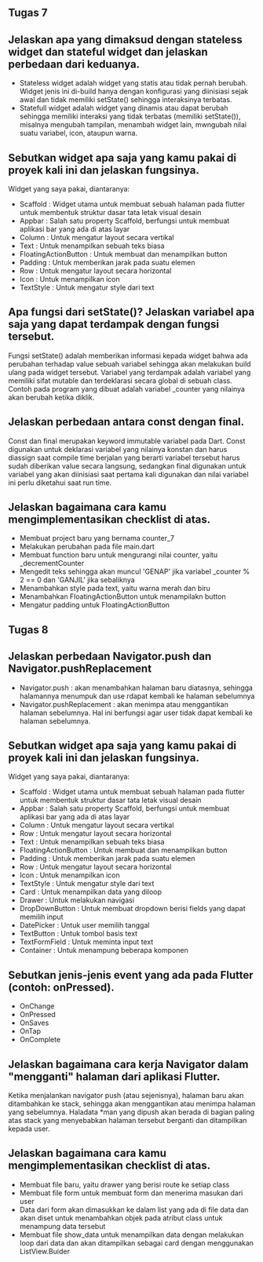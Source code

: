 ## Tugas 7
## Jelaskan apa yang dimaksud dengan stateless widget dan stateful widget dan jelaskan perbedaan dari keduanya.
* Stateless widget adalah widget yang statis atau tidak pernah berubah. Widget jenis ini di-build hanya dengan konfigurasi yang diinisiasi sejak awal dan tidak memiliki setState() sehingga interaksinya terbatas.
* Statefull widget adalah widget yang dinamis atau dapat berubah sehingga memiliki interaksi yang tidak terbatas (memiliki setState()), misalnya mengubah tampilan, menambah widget lain, mwngubah nilai suatu variabel, icon, ataupun warna.

## Sebutkan widget apa saja yang kamu pakai di proyek kali ini dan jelaskan fungsinya.
Widget yang saya pakai, diantaranya:
* Scaffold : Widget utama untuk membuat sebuah halaman pada flutter untuk membentuk struktur dasar tata letak visual desain
* Appbar : Salah satu property Scaffold, berfungsi untuk membuat aplikasi bar yang ada di atas layar
* Column : Untuk mengatur layout secara vertikal
* Text : Untuk menampilkan sebuah teks biasa 
* FloatingActionButton : Untuk membuat dan menampilkan button
* Padding : Untuk memberikan jarak pada suatu elemen
* Row : Untuk mengatur layout secara horizontal
* Icon : Untuk menampilkan icon
* TextStyle : Untuk mengatur style dari text

## Apa fungsi dari setState()? Jelaskan variabel apa saja yang dapat terdampak dengan fungsi tersebut.
Fungsi setState() adalah memberikan informasi kepada widget bahwa ada perubahan terhadap value sebuah variabel sehingga akan melakukan build ulang pada widget tersebut. Variabel yang terdampak adalah variabel yang memiliki sifat mutable dan terdeklarasi secara global di sebuah class. Contoh pada program yang dibuat adalah variabel _counter yang nilainya akan berubah ketika diklik.

## Jelaskan perbedaan antara const dengan final.
Const dan final merupakan keyword immutable variabel pada Dart. Const digunakan untuk deklarasi variabel yang nilainya konstan dan harus diassign saat compile time berjalan yang berarti variabel tersebut harus sudah diberikan value secara langsung, sedangkan final digunakan untuk variabel yang akan diinisiasi saat pertama kali digunakan dan nilai variabel ini perlu diketahui saat run time. 

## Jelaskan bagaimana cara kamu mengimplementasikan checklist di atas.
* Membuat project baru yang bernama counter_7
* Melakukan perubahan pada file main.dart
* Membuat function baru untuk mengurangi nilai counter, yaitu _decrementCounter
* Mengedit teks sehingga akan muncul 'GENAP' jika variabel _counter % 2 == 0 dan 'GANJIL' jika sebaliknya
* Menambahkan style pada text, yaitu warna merah dan biru
* Menambahkan FloatingActionButton untuk menampilakn button
* Mengatur padding untuk FloatingActionButton

## Tugas 8
## Jelaskan perbedaan Navigator.push dan Navigator.pushReplacement
* Navigator.push : akan menambahkan halaman baru diatasnya, sehingga halamannya menumpuk dan use rdapat kembali ke halaman sebelumnya
* Navigator.pushReplacement : akan menimpa atau menggantikan halaman sebelumnya. Hal ini berfungsi agar user tidak dapat kembali ke halaman sebelumnya.

## Sebutkan widget apa saja yang kamu pakai di proyek kali ini dan jelaskan fungsinya.
Widget yang saya pakai, diantaranya:
* Scaffold : Widget utama untuk membuat sebuah halaman pada flutter untuk membentuk struktur dasar tata letak visual desain
* Appbar : Salah satu property Scaffold, berfungsi untuk membuat aplikasi bar yang ada di atas layar
* Column : Untuk mengatur layout secara vertikal
* Row : Untuk mengatur layout secara horizontal
* Text : Untuk menampilkan sebuah teks biasa 
* FloatingActionButton : Untuk membuat dan menampilkan button
* Padding : Untuk memberikan jarak pada suatu elemen
* Row : Untuk mengatur layout secara horizontal
* Icon : Untuk menampilkan icon
* TextStyle : Untuk mengatur style dari text
* Card : Untuk menampilkan data yang diloop
* Drawer : Untuk melakukan navigasi
* DropDownButton : Untuk membuat dropdown berisi fields yang dapat memilih input
* DatePicker : Untuk user memilih tanggal
* TextButton : Untuk tombol basis text
* TextFormField : Untuk meminta input text
* Container : Untuk menampung beberapa komponen

## Sebutkan jenis-jenis event yang ada pada Flutter (contoh: onPressed).
* OnChange
* OnPressed
* OnSaves
* OnTap
* OnComplete

## Jelaskan bagaimana cara kerja Navigator dalam "mengganti" halaman dari aplikasi Flutter.
Ketika menjalankan navigator push (atau sejenisnya), halaman baru akan ditambahkan ke stack, sehingga akan menggantikan atau menimpa halaman yang sebelumnya. Haladata
*man yang dipush akan berada di bagian paling atas stack yang menyebabkan halaman tersebut berganti dan ditampilkan kepada user.

## Jelaskan bagaimana cara kamu mengimplementasikan checklist di atas.
* Membuat file baru, yaitu drawer yang berisi route ke setiap class
* Membuat file form untuk membuat form dan menerima masukan dari user 
* Data dari form akan dimasukkan ke dalam list yang ada di file data dan akan diset untuk menambahkan objek pada atribut class untuk menampung data tersebut
* Membuat file show_data untuk menampilkan data dengan melakukan loop dari data dan akan ditampilkan sebagai card dengan menggunakan ListView.Buider
